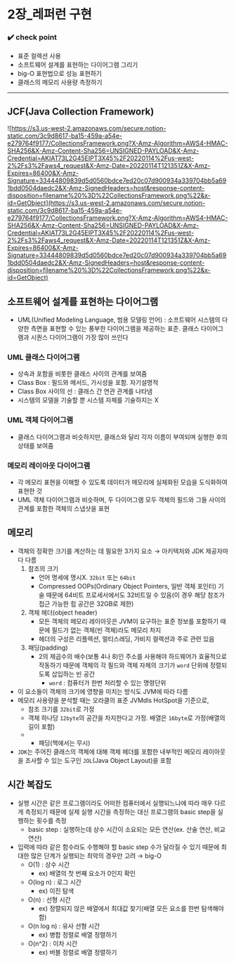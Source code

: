 # 2장_레퍼런 구현

### ✔️ check point

- 표준 컬렉션 사용
- 소프트웨어 설계를 표현하는 다이어그램 그리기
- big-O 표현법으로 성능 표현하기
- 클래스의 메모리 사용량 측정하기

---

## JCF(Java Collection Framework)

![https://s3.us-west-2.amazonaws.com/secure.notion-static.com/3c9d8617-ba15-459a-a54e-e279764f9177/CollectionsFramework.png?X-Amz-Algorithm=AWS4-HMAC-SHA256&X-Amz-Content-Sha256=UNSIGNED-PAYLOAD&X-Amz-Credential=AKIAT73L2G45EIPT3X45%2F20220114%2Fus-west-2%2Fs3%2Faws4_request&X-Amz-Date=20220114T121351Z&X-Amz-Expires=86400&X-Amz-Signature=33444809839d5d0560bdce7ed20c07d900934a339704bb5a691bdd0504daedc2&X-Amz-SignedHeaders=host&response-content-disposition=filename%20%3D%22CollectionsFramework.png%22&x-id=GetObject](https://s3.us-west-2.amazonaws.com/secure.notion-static.com/3c9d8617-ba15-459a-a54e-e279764f9177/CollectionsFramework.png?X-Amz-Algorithm=AWS4-HMAC-SHA256&X-Amz-Content-Sha256=UNSIGNED-PAYLOAD&X-Amz-Credential=AKIAT73L2G45EIPT3X45%2F20220114%2Fus-west-2%2Fs3%2Faws4_request&X-Amz-Date=20220114T121351Z&X-Amz-Expires=86400&X-Amz-Signature=33444809839d5d0560bdce7ed20c07d900934a339704bb5a691bdd0504daedc2&X-Amz-SignedHeaders=host&response-content-disposition=filename%20%3D%22CollectionsFramework.png%22&x-id=GetObject)

## 소프트웨어 설계를 표현하는 다이어그램

- UML(Unified Modeling Language, 범용 모델링 언어) : 소프트웨어 시스템의 다양한 측면을 표현할 수 있는 풍부한 다이어그램을 제공하는 표준. 클래스
  다이어그램과 시퀀스 다이어그램이 가장 많이 쓰인다

### UML 클래스 다이어그램

- 상속과 포함을 비롯한 클래스 사이의 관계를 보여줌
- Class Box : 필드와 메서드, 가시성을 포함. 자기설명적
- Class Box 사이의 선 : 클래스 간 연관 관계를 나타냄
- 시스템의 모델을 기술할 뿐 시스템 자체를 기술하지는 X

### UML 객체 다이어그램

- 클래스 다이어그램과 비슷하지만, 클래스와 달리 각자 이름이 부여되며 실행한 후의 상태를 보여줌

### 메모리 레이아웃 다이어그램

- 각 메모리 표현을 이해할 수 있도록 데이터가 메모리에 실체화된 모습을 도식화하여 표현한 것
- UML 객체 다이어그램과 비슷하며, 두 다이어그램 모두 객체의 필드와 그들 사이의 관계를 포함한 객체의 스냅샷을 표현

## 메모리

- 객체의 정확한 크기를 계산하는 데 필요한 3가지 요소 → 아키텍처와 JDK 제공자마다 다름
    1. 참조의 크기
        - 언어 명세에 명시X. `32bit` 또는 `64bit`
        - Compressed OOPs(Ordinary Object Pointers, 일반 객체 포인터) 기술 때문에 64비트 프로세서에서도 32비트일 수 있음(이 경우
          해당 참조가 접근 가능한 힙 공간은 32GB로 제한)
    2. 객체 헤더(object header)
        - 모든 객체의 메모리 레이아웃은 JVM이 요구하는 표준 정보를 포함하기 때문에 필드가 없는 객체(빈 객체)라도 메모리 차지
        - 헤더의 구성은 리플렉션, 멀티스레딩, 가비지 컬렉션과 주로 관련 있음
    3. 패딩(padding)
        - 2의 제곱수의 배수(보통 4나 8)인 주소를 사용해야 하드웨어가 효율적으로 작동하기 때문에 객체의 각 필드와 객체 자체의 크기가 `word` 단위에 정렬되도록
          삽입하는 빈 공간
            - `word` : 컴퓨터가 한번 처리할 수 있는 명령단위
- 이 요소들이 객체의 크기에 영향을 미치는 방식도 JVM에 따라 다름
- 메모리 사용량을 분석할 때는 오라클의 표준 JVMdls HotSpot을 기준으로,
    - 참조 크기를 `32bit`로 가정
    - 객체 하나당 `12byte`의 공간을 차지한다고 가정. 배열은 `16byte`로 가정(배열의 길이 포함)
    -
        + 패딩(책에서는 무시)
- `JDK`는 주어진 클래스의 객체에 대해 객체 헤더를 포함한 내부적인 메모리 레이아웃을 조사할 수 있는 도구인 `JOL`(Java Object Layout)을 포함

## 시간 복잡도

- 실행 시간은 같은 프로그램이라도 어떠한 컴퓨터에서 실행되느냐에 따라 매우 다르게 측정되기 때문에 실제 실행 시간을 측정하는 대신 프로그램의 basic step을 실행하는 횟수를
  측정
    - basic step : 실행하는데 상수 시간이 소요되는 모든 연산(ex. 산술 연산, 비교 연산)
- 입력에 따라 같은 함수라도 수행해야 할 basic step 수가 달라질 수 있기 때문에 최대한 많은 단계가 실행되는 최악의 경우만 고려 → big-O
    - O(1) : 상수 시간
        - ex) 배열의 첫 번째 요소가 0인지 확인
    - O(log n) : 로그 시간
        - ex) 이진 탐색
    - O(n) : 선형 시간
        - ex) 정렬되지 않은 배열에서 최대값 찾기(배열 모든 요소를 한번 탐색해야함)
    - O(n log n) : 유사 선형 시간
        - ex) 병합 정렬로 배열 정렬하기
    - O(n^2) : 이차 시간
        - ex) 버블 정렬로 배열 정렬하기
